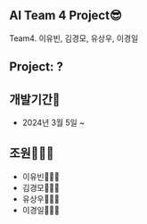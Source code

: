 ## AI Team 4 Project😎
Team4. 이유빈, 김경모, 유상우, 이경일

## Project: ?


## 개발기간📅
- 2024년 3월 5일 ~

## 조원👩‍👩‍👦
- 이유빈👩🏻‍🎓 
- 김경모👨🏻‍🎓 
- 유상우👨🏻‍🎓
- 이경일👨🏻‍🎓

 

